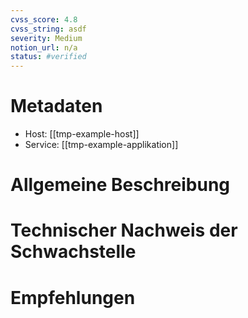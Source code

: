 ```yaml
---
cvss_score: 4.8
cvss_string: asdf
severity: Medium
notion_url: n/a
status: #verified
---
```


# Metadaten
- Host: [[tmp-example-host]]
- Service: [[tmp-example-applikation]]
# Allgemeine Beschreibung

# Technischer Nachweis der Schwachstelle

# Empfehlungen